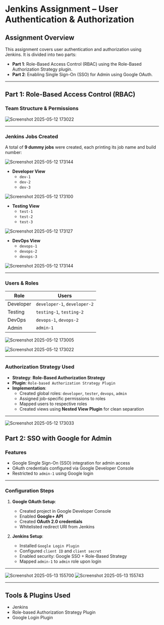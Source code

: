 
# Jenkins Assignment – User Authentication & Authorization

## Assignment Overview

This assignment covers user authentication and authorization using Jenkins. It is divided into two parts:

- **Part 1**: Role-Based Access Control (RBAC) using the Role-Based Authorization Strategy plugin.
- **Part 2**: Enabling Single Sign-On (SSO) for Admin using Google OAuth.

---

##  Part 1: Role-Based Access Control (RBAC)

###  Team Structure & Permissions


![Screenshot 2025-05-12 173022](https://github.com/user-attachments/assets/436ec48a-933c-4be4-8b53-81d2fac46e25)

---

###  Jenkins Jobs Created

A total of **9 dummy jobs** were created, each printing its job name and build number:

![Screenshot 2025-05-12 173144](https://github.com/user-attachments/assets/ac0e8aff-db26-4fbf-b94e-a84506887e0f)


- **Developer View**
  - `dev-1`
  - `dev-2`
  - `dev-3`


![Screenshot 2025-05-12 173100](https://github.com/user-attachments/assets/c66eb6e6-edd9-4ae1-849e-707aea9750dc)


- **Testing View**
  - `test-1`
  - `test-2`
  - `test-3`

    
![Screenshot 2025-05-12 173127](https://github.com/user-attachments/assets/d329fc7f-af8b-47f5-8f05-649f0d32d440)

- **DevOps View**
  - `devops-1`
  - `devops-2`
  - `devops-3`

![Screenshot 2025-05-12 173144](https://github.com/user-attachments/assets/5c41e0ae-3380-4688-812d-ea4ae7a780cf)

  

---

###  Users & Roles

| Role     | Users          |
|----------|----------------|
| Developer | `developer-1`, `developer-2` |
| Testing   | `testing-1`, `testing-2`     |
| DevOps    | `devops-1`, `devops-2`       |
| Admin     | `admin-1`                    |



![Screenshot 2025-05-12 173005](https://github.com/user-attachments/assets/017fa37e-a89d-4725-8e8b-72d5701b3453)

![Screenshot 2025-05-12 173022](https://github.com/user-attachments/assets/1d5786fc-3afa-4a69-a0f5-b0c8e74a08c6)


---

###  Authorization Strategy Used

- **Strategy**: **Role-Based Authorization Strategy**
- **Plugin**: `Role-based Authorization Strategy Plugin`
- **Implementation**:
  - Created global roles: `developer`, `tester`, `devops`, `admin`
  - Assigned job-specific permissions to roles
  - Mapped users to respective roles
  - Created views using **Nested View Plugin** for clean separation

    

---

![Screenshot 2025-05-12 173033](https://github.com/user-attachments/assets/4f907712-c0d9-463b-b4cc-0fc675f305cb)







##  Part 2: SSO with Google for Admin

###  Features

- Google Single Sign-On (SSO) integration for admin access
- OAuth credentials configured via Google Developer Console
- Restricted to `admin-1` using Google login

---

###  Configuration Steps

1. **Google OAuth Setup**:
   - Created project in Google Developer Console
   - Enabled **Google+ API**
   - Created **OAuth 2.0 credentials**
   - Whitelisted redirect URI from Jenkins

2. **Jenkins Setup**:
   - Installed `Google Login Plugin`
   - Configured `client ID` and `client secret`
   - Enabled security: Google SSO + Role-Based Strategy
   - Mapped `admin-1` to `admin` role upon login

---

![Screenshot 2025-05-13 155700](https://github.com/user-attachments/assets/4bb06bde-6f86-49c1-880e-0f97705e6902)
![Screenshot 2025-05-13 155743](https://github.com/user-attachments/assets/265a7b6b-4f1b-4c83-96c7-899de38337e8)


---

##  Tools & Plugins Used

- Jenkins
- Role-based Authorization Strategy Plugin
- Google Login Plugin





